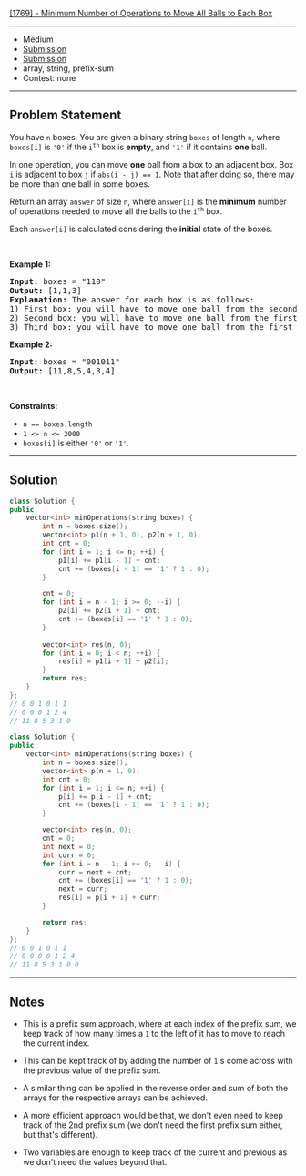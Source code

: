 [[1769] - Minimum Number of Operations to Move All Balls to Each Box](https://leetcode.com/problems/minimum-number-of-operations-to-move-all-balls-to-each-box)

---

- Medium
- [Submission](https://leetcode.com/problems/minimum-number-of-operations-to-move-all-balls-to-each-box/submissions/1499764895/)
- [Submission](https://leetcode.com/problems/minimum-number-of-operations-to-move-all-balls-to-each-box/submissions/1499763671/)
- array, string, prefix-sum
- Contest: none

---

## Problem Statement

<p>You have <code>n</code> boxes. You are given a binary string <code>boxes</code> of length <code>n</code>, where <code>boxes[i]</code> is <code>&#39;0&#39;</code> if the <code>i<sup>th</sup></code> box is <strong>empty</strong>, and <code>&#39;1&#39;</code> if it contains <strong>one</strong> ball.</p>

<p>In one operation, you can move <strong>one</strong> ball from a box to an adjacent box. Box <code>i</code> is adjacent to box <code>j</code> if <code>abs(i - j) == 1</code>. Note that after doing so, there may be more than one ball in some boxes.</p>

<p>Return an array <code>answer</code> of size <code>n</code>, where <code>answer[i]</code> is the <strong>minimum</strong> number of operations needed to move all the balls to the <code>i<sup>th</sup></code> box.</p>

<p>Each <code>answer[i]</code> is calculated considering the <strong>initial</strong> state of the boxes.</p>

<p>&nbsp;</p>
<p><strong class="example">Example 1:</strong></p>

<pre>
<strong>Input:</strong> boxes = &quot;110&quot;
<strong>Output:</strong> [1,1,3]
<strong>Explanation:</strong> The answer for each box is as follows:
1) First box: you will have to move one ball from the second box to the first box in one operation.
2) Second box: you will have to move one ball from the first box to the second box in one operation.
3) Third box: you will have to move one ball from the first box to the third box in two operations, and move one ball from the second box to the third box in one operation.
</pre>

<p><strong class="example">Example 2:</strong></p>

<pre>
<strong>Input:</strong> boxes = &quot;001011&quot;
<strong>Output:</strong> [11,8,5,4,3,4]</pre>

<p>&nbsp;</p>
<p><strong>Constraints:</strong></p>

<ul>
	<li><code>n == boxes.length</code></li>
	<li><code>1 &lt;= n &lt;= 2000</code></li>
	<li><code>boxes[i]</code> is either <code>&#39;0&#39;</code> or <code>&#39;1&#39;</code>.</li>
</ul>


---

## Solution

```cpp
class Solution {
public:
    vector<int> minOperations(string boxes) {
        int n = boxes.size();
        vector<int> p1(n + 1, 0), p2(n + 1, 0);
        int cnt = 0;
        for (int i = 1; i <= n; ++i) {
            p1[i] += p1[i - 1] + cnt;
            cnt += (boxes[i - 1] == '1' ? 1 : 0);
        }

        cnt = 0;
        for (int i = n - 1; i >= 0; --i) {
            p2[i] += p2[i + 1] + cnt;
            cnt += (boxes[i] == '1' ? 1 : 0);
        }
        
        vector<int> res(n, 0);
        for (int i = 0; i < n; ++i) {
            res[i] = p1[i + 1] + p2[i];
        }
        return res;
    }
};
// 0 0 1 0 1 1
// 0 0 0 1 2 4
// 11 8 5 3 1 0
```

```cpp
class Solution {
public:
    vector<int> minOperations(string boxes) {
        int n = boxes.size();
        vector<int> p(n + 1, 0);
        int cnt = 0;
        for (int i = 1; i <= n; ++i) {
            p[i] += p[i - 1] + cnt;
            cnt += (boxes[i - 1] == '1' ? 1 : 0);
        }

        vector<int> res(n, 0);
        cnt = 0;
        int next = 0;
        int curr = 0;
        for (int i = n - 1; i >= 0; --i) {
            curr = next + cnt;
            cnt += (boxes[i] == '1' ? 1 : 0);
            next = curr;
            res[i] = p[i + 1] + curr;
        }

        return res;
    }
};
// 0 0 1 0 1 1
// 0 0 0 0 1 2 4
// 11 8 5 3 1 0 0
```

---

## Notes

- This is a prefix sum approach, where at each index of the prefix sum, we keep track of how many times a `1` to the left of it has to move to reach the current index.
- This can be kept track of by adding the number of `1`'s come across with the previous value of the prefix sum.
- A similar thing can be applied in the reverse order and sum of both the arrays for the respective arrays can be achieved.

- A more efficient approach would be that, we don't even need to keep track of the 2nd prefix sum (we don't need the first prefix sum either, but that's different).
- Two variables are enough to keep track of the current and previous as we don't need the values beyond that.
